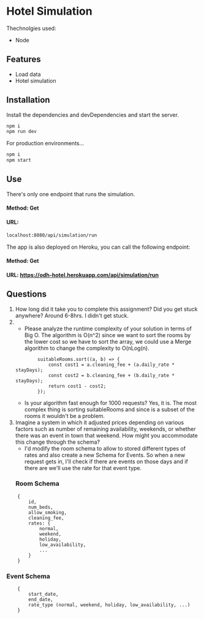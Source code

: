 # Hotel Simulation


Thechnolgies used:

- Node
## Features

- Load data
- Hotel simulation


## Installation

Install the dependencies and devDependencies and start the server.

```sh
npm i
npm run dev
```

For production environments...

```sh
npm i
npm start
```
## Use
There's only one endpoint that runs the simulation.
#### Method: Get
#### URL:
```sh
localhost:8080/api/simulation/run
```
The app is also deployed on Heroku, you can call the following endpoint:
#### Method: Get
#### URL: https://odh-hotel.herokuapp.com/api/simulation/run

## Questions
1. How long did it take you to complete this assignment? Did you get stuck anywhere?
    Around 6-8hrs. I didn't get stuck.
2. - Please analyze the runtime complexity of your solution in terms of Big O.
        The algorithm is O(n^2) since we want to sort the rooms by the lower cost so we have to sort the array, we could use a Merge algorithm to change the complexity to O(nLog(n). 
    ```
            suitableRooms.sort((a, b) => {
                const cost1 = a.cleaning_fee + (a.daily_rate * stayDays);
                const cost2 = b.cleaning_fee + (b.daily_rate * stayDays);
                return cost1 - cost2;
            });
    ```
    -  Is your algorithm fast enough for 1000 requests?
        Yes, it is. The most complex thing is sorting suitableRooms and since is a subset of the rooms it wouldn't be a problem.
3. Imagine a system in which it adjusted prices depending on various factors such as number of remaining availability, weekends, or whether there was an event in town that weekend. How might you accommodate this change through the schema?
    - I'd modify the room schema to allow to stored different types of rates and also create a new Schema for Events. So when a  new request gets in, I'll check if there are events on those days and if there are we'll use the rate for that event type.
    ### Room Schema
```
    {
        id,
        num_beds,
        allow_smoking,
        cleaning_fee,
        rates: {
            normal,
            weekend,
            holiday,
            low_availability,
            ...
        }
    }
```


### Event Schema
```
    {
        start_date,
        end_date,
        rate_type (normal, weekend, holiday, low_availability, ...)
    }
```